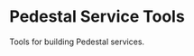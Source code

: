 # Pedestal Service Tools

Tools for building Pedestal services.

<!-- Copyright 2013 Relevance, Inc. -->
